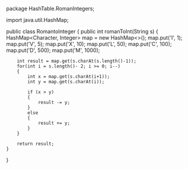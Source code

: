 package HashTable.RomanIntegers;

import java.util.HashMap;

public class RomantoInteger {
    public int romanToInt(String s) {
        HashMap<Character, Integer> map = new HashMap<>();
        map.put('I', 1);
        map.put('V', 5);
        map.put('X', 10);
        map.put('L', 50);
        map.put('C', 100);
        map.put('D', 500);
        map.put('M', 1000);

        int result = map.get(s.charAt(s.length()-1));
        for(int i = s.length()- 2; i >= 0; i--)
        {
            int x = map.get(s.charAt(i+1));
            int y = map.get(s.charAt(i));

            if (x > y)
            {
                result -= y;
            }
            else
            {
                result += y;
            }
        }

        return result;
    }
}

